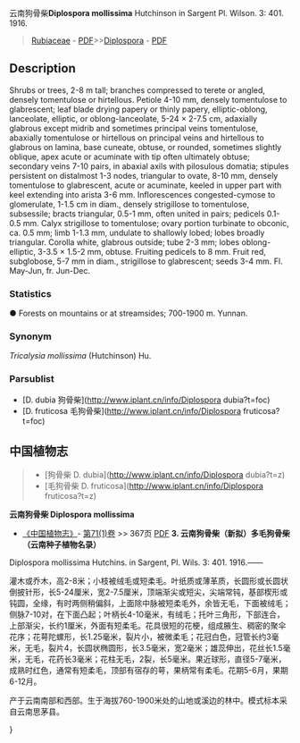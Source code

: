 云南狗骨柴**Diplospora mollissima** Hutchinson in Sargent Pl. Wilson. 3: 401. 1916.

> [Rubiaceae](http://www.iplant.cn/info/Rubiaceae?t=foc) - [PDF](http://www.iplant.cn/foc/pdf/Rubiaceae.pdf)>>[Diplospora](http://www.iplant.cn/info/Diplospora?t=foc) - [PDF](http://www.iplant.cn/foc/pdf/Diplospora.pdf)

## Description

Shrubs or trees, 2-8 m tall; branches compressed to terete or angled, densely tomentulose or hirtellous. Petiole 4-10 mm, densely tomentulose to glabrescent; leaf blade drying papery or thinly papery, elliptic-oblong, lanceolate, elliptic, or oblong-lanceolate, 5-24 × 2-7.5 cm, adaxially glabrous except midrib and sometimes principal veins tomentulose, abaxially tomentulose or hirtellous on principal veins and hirtellous to glabrous on lamina, base cuneate, obtuse, or rounded, sometimes slightly oblique, apex acute or acuminate with tip often ultimately obtuse; secondary veins 7-10 pairs, in abaxial axils with pilosulous domatia; stipules persistent on distalmost 1-3 nodes, triangular to ovate, 8-10 mm, densely tomentulose to glabrescent, acute or acuminate, keeled in upper part with keel extending into arista 3-6 mm. Inflorescences congested-cymose to glomerulate, 1-1.5 cm in diam., densely strigillose to tomentulose, subsessile; bracts triangular, 0.5-1 mm, often united in pairs; pedicels 0.1-0.5 mm. Calyx strigillose to tomentulose; ovary portion turbinate to obconic, ca. 0.5 mm; limb 1-1.3 mm, undulate to shallowly lobed; lobes broadly triangular. Corolla white, glabrous outside; tube 2-3 mm; lobes oblong-elliptic, 3-3.5 × 1.5-2 mm, obtuse. Fruiting pedicels to 8 mm. Fruit red, subglobose, 5-7 mm in diam., strigillose to glabrescent; seeds 3-4 mm. Fl. May-Jun, fr. Jun-Dec.

### Statistics
● Forests on mountains or at streamsides; 700-1900 m. Yunnan.

### Synonym
*Tricalysia mollissima* (Hutchinson) Hu.

### Parsublist

* [D.  dubia  狗骨柴](http://www.iplant.cn/info/Diplospora dubia?t=foc)
* [D.  fruticosa  毛狗骨柴](http://www.iplant.cn/info/Diplospora fruticosa?t=foc)

## 中国植物志

> * [狗骨柴  D.  dubia](http://www.iplant.cn/info/Diplospora dubia?t=z)
> * [毛狗骨柴  D.  fruticosa](http://www.iplant.cn/info/Diplospora fruticosa?t=z)


**云南狗骨柴 Diplospora mollissima**

* [《中国植物志》](http://www.iplant.cn/frps)- [第71(1)卷](http://www.iplant.cn/frps/vol/71(1)) >> 367页 [PDF](http://www.iplant.cn/frps/pdf/71(1)/367.PDF)
**3. 云南狗骨柴（新拟）多毛狗骨柴（云南种子植物名录）**

Diplospora mollissima Hutchins. in Sargent, Pl. Wils. 3: 401. 1916.——

灌木或乔木，高2-8米；小枝被绒毛或短柔毛。叶纸质或薄革质，长圆形或长圆状倒披针形，长5-24厘米，宽2-7.5厘米，顶端渐尖或短尖，尖端常钝，基部楔形或钝圆，全缘，有时两侧稍偏斜，上面除中脉被短柔毛外，余皆无毛，下面被绒毛；侧脉7-10对，在下面凸起；叶柄长4-10毫米，有绒毛；托叶三角形，下部连合，上部渐尖，长约1厘米，外面有短柔毛。花具很短的花梗，组成腋生、稠密的聚伞花序；花萼陀螺形，长1.25毫米，裂片小，被微柔毛；花冠白色，冠管长约3毫米，无毛，裂片4，长圆状椭圆形，长3.5毫米，宽2毫米；雄蕊伸出，花丝长1.5毫米，无毛，花药长3毫米；花柱无毛，2裂，长5毫米。果近球形，直径5-7毫米，成熟时红色，通常有短柔毛，顶部有宿存的萼，果柄常有柔毛。花期5-6月，果期6-12月。

产于云南南部和西部。生于海拔760-1900米处的山地或溪边的林中。模式标本采自云南思茅县。

}